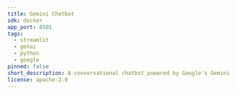 ```yaml
---
title: Gemini Chatbot
sdk: docker
app_port: 8501
tags:
  - streamlit
  - genai
  - python
  - google
pinned: false
short_description: A conversational chatbot powered by Google's Gemini models
license: apache-2.0
---
```

